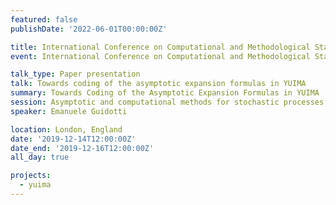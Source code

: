 ```yaml
---
featured: false
publishDate: '2022-06-01T00:00:00Z'

title: International Conference on Computational and Methodological Statistics (CMStatistics)
event: International Conference on Computational and Methodological Statistics

talk_type: Paper presentation
talk: Towards coding of the asymptotic expansion formulas in YUIMA
summary: Towards Coding of the Asymptotic Expansion Formulas in YUIMA
session: Asymptotic and computational methods for stochastic processes
speaker: Emanuele Guidotti

location: London, England
date: '2019-12-14T12:00:00Z'
date_end: '2019-12-16T12:00:00Z'
all_day: true

projects:
  - yuima
---
```

